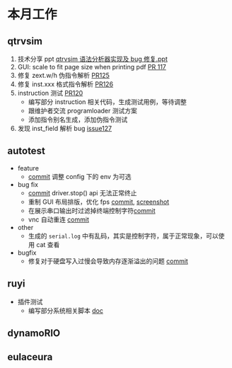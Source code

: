 # 本月工作

## qtrvsim

1. 技术分享 ppt [qtrvsim 语法分析器实现及 bug 修复.ppt](https://github.com/trdthg/plct/blob/main/outcome/202404_week1/qtrvsim%20语法分析器实现及%20bug%20修复.ppt)
2. GUI: scale to fit page size when printing pdf [PR 117](https://github.com/cvut/qtrvsim/pull/117)
3. 修复 zext.w/h 伪指令解析 [PR125](https://github.com/cvut/qtrvsim/pull/125)
4. 修复 inst.xxx 格式指令解析 [PR126](https://github.com/cvut/qtrvsim/pull/126)
5. instruction 测试 [PR120](https://github.com/cvut/qtrvsim/pull/120)
    - 编写部分 instruction 相关代码，生成测试用例，等待调整
    - 跟维护者交流 programloader 测试方案
    - 添加指令别名生成，添加伪指令测试
6. 发现 inst_field 解析 bug [issue127](https://github.com/cvut/qtrvsim/issues/127)

## autotest

- feature
  - [commit](https://github.com/trdthg/t-autotest/commit/43624051836f376656c35d2cbedf715c2608e136) 调整 config 下的 env 为可选
- bug fix
  - [commit](https://github.com/trdthg/t-autotest/commit/5a93921e965a6b5397c733e8751d2a3a9c66c7f0) driver.stop() api 无法正常终止
  - 重制 GUI 布局排版，优化 fps [commit](https://github.com/trdthg/t-autotest/commit/ad72cf8ce619b74ea70e85865106ca9018ebb660),  [screenshot](https://github.com/trdthg/plct/blob/main/outcome/202404_week2/image.png)
  - 在展示串口输出时过滤掉终端控制字符[commit](https://github.com/trdthg/t-autotest/commit/ad72cf8ce619b74ea70e85865106ca9018ebb660)
  - vnc 自动重连 [commit](https://github.com/trdthg/t-autotest/commit/42cab912117106ebbf60fa4464d1ffe1e879c4cb)
- other
  - 生成的 `serial.log` 中有乱码，其实是控制字符，属于正常现象，可以使用 cat 查看
- bugfix
  - 修复对于硬盘写入过慢会导致内存逐渐溢出的问题 [commit](https://github.com/trdthg/t-autotest/commit/015e1ce52bc44c82dccc0545c7bb8df630ec325d)

## ruyi

- 插件测试
  - 编写部分系统相关脚本 [doc](https://github.com/trdthg/plct/blob/main/outcome/202404_week3/README.md)

## dynamoRIO

## eulaceura
